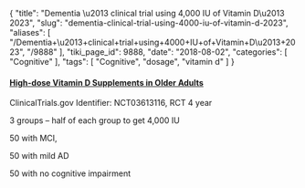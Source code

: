 {
    "title": "Dementia \u2013 clinical trial using 4,000 IU of Vitamin D\u2013 2023",
    "slug": "dementia-clinical-trial-using-4000-iu-of-vitamin-d-2023",
    "aliases": [
        "/Dementia+\u2013+clinical+trial+using+4000+IU+of+Vitamin+D\u2013+2023",
        "/9888"
    ],
    "tiki_page_id": 9888,
    "date": "2018-08-02",
    "categories": [
        "Cognitive"
    ],
    "tags": [
        "Cognitive",
        "dosage",
        "vitamin d"
    ]
}


#### [High-dose Vitamin D Supplements in Older Adults](https://clinicaltrials.gov/ct2/show/NCT03613116?sfpd_s=07%2F19%2F2018&sfpd_d=14)

ClinicalTrials.gov Identifier: NCT03613116, RCT 4 year

3 groups  – half of each group to get 4,000 IU

50 with MCI, 

50 with mild AD

50 with no cognitive impairment